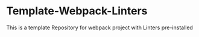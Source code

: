 # Template-Webpack-Linters
This is a template Repository for webpack project with Linters pre-installed

